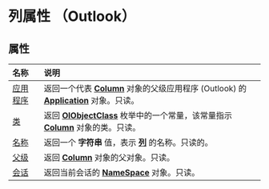 
# 列属性 （Outlook）

## 属性



|**名称**|**说明**|
|:-----|:-----|
|[应用程序](e44db439-005b-9e9e-2781-79ffcf94be85.md)|返回一个代表  **[Column](b7eb6916-2d80-57c3-2077-47a2a4c73185.md)** 对象的父级应用程序 (Outlook) 的 **[Application](797003e7-ecd1-eccb-eaaf-32d6ddde8348.md)** 对象。只读。|
|[类](c032c360-7a05-08fb-315a-cf5a95ef08fc.md)|返回  **[OlObjectClass](33d724b3-df3c-2a7f-a80f-93b66d96f588.md)** 枚举中的一个常量，该常量指示 **[Column](b7eb6916-2d80-57c3-2077-47a2a4c73185.md)** 对象的类。只读。|
|[名称](e69a8a53-d348-2147-28cf-d41ea80bba61.md)|返回一个 **字符串** 值，表示 **[列](b7eb6916-2d80-57c3-2077-47a2a4c73185.md)** 的名称。只读的。|
|[父级](ee1bd9d4-ae6a-f93e-6d88-52f9cfeb4faf.md)|返回  **[Column](b7eb6916-2d80-57c3-2077-47a2a4c73185.md)** 对象的父对象。只读。|
|[会话](d0bc26d3-cb93-cc0d-ed87-9b51a2d35bcc.md)|返回当前会话的  **[NameSpace](f0dcaa19-07f5-5d42-a3bf-2e42b7885644.md)** 对象。只读。|
